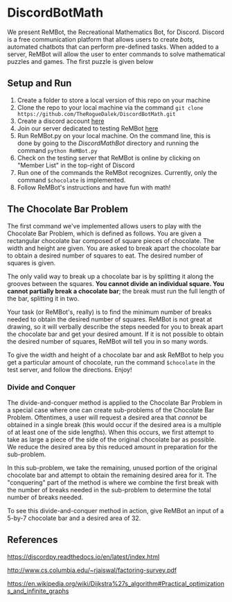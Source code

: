 # DiscordBotMath
We present ReMBot, the Recreational Mathematics Bot, for Discord. 
Discord is a free communication platform that allows users to create _bots_, 
automated chatbots that can perform pre-defined tasks. When added to a server, ReMBot will allow the user to
 enter commands to solve mathematical puzzles and games. The first puzzle is given below

## Setup and Run
1. Create a folder to store a local version of this repo on your machine
2. Clone the repo to your local machine via the command `git clone https://github.com/TheRogueDalek/DiscordBotMath.git`
3. Create a discord account [here](https://discordapp.com/)
4. Join our server dedicated to testing ReMBot [here](https://discord.gg/awFeeb5)
5. Run ReMBot.py on your local machine. On the command line, this is done by going to the _DiscordMathBot_ directory and running the command `python ReMBot.py`
6. Check on the testing server that ReMBot is online by clicking on "Member List" in the top-right of Discord
7. Run one of the commands the ReMBot recognizes. Currently, only the command `$chocolate` is implemented.
8. Follow ReMBot's instructions and have fun with math!

## The Chocolate Bar Problem
The first command we've implemented allows users to play with the Chocolate Bar Problem, which is defined as follows.
You are given a rectangular chocolate bar composed of square pieces of chocolate. The width and height are given.
You are asked to break apart the chocolate bar to obtain a desired number of squares to eat. The desired number of squares is given.

The only valid way to break up a chocolate bar is by splitting it along the grooves
between the squares. **You cannot divide an individual square. You cannot partially break a chocolate bar**; 
the break must run the full length of the bar, splitting it in two.

Your task (or ReMBot's, really) is to find the minimum number of breaks needed to obtain the desired number of squares.
ReMBot is not great at drawing, so it will verbally describe the steps needed 
for you to break apart the chocolate bar and get your desired amount. 
If it is not possible to obtain the desired number of squares, ReMBot will tell you in so many words.

To give the width and height of a chocolate bar and ask ReMBot to help you get a particular amount of chocolate,
run the command `$chocolate` in the test server, and follow the directions. Enjoy!

### Divide and Conquer

The divide-and-conquer method is applied to the Chocolate Bar Problem in a 
special case where one can create sub-problems of the Chocolate Bar Problem. Oftentimes, a user will request a
desired area that _cannot_ be obtained in a single break (this would occur if the desired area is a multiple of at least one of the side lengths).
When this occurs, we first attempt to take as large a piece of the side of the original chocolate bar as possible. 
We reduce the desired area by this reduced amount in preparation for the sub-problem.

In this sub-problem, we take the remaining, unused portion of the original chocolate bar
and attempt to obtain the remaining desired area for it. The "conquering" part of the method is where we combine the 
first break with the number of breaks needed in the sub-problem to determine the total number of breaks needed.

To see this divide-and-conquer method in action, give ReMBot an input of a 5-by-7 chocolate bar and a desired area of 32.

## References
https://discordpy.readthedocs.io/en/latest/index.html

http://www.cs.columbia.edu/~rjaiswal/factoring-survey.pdf

https://en.wikipedia.org/wiki/Dijkstra%27s_algorithm#Practical_optimizations_and_infinite_graphs